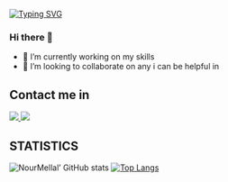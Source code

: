 [![Typing SVG](https://readme-typing-svg.demolab.com?font=Fira+Code&pause=1000&color=11F7ED&width=435&lines=Hi+im+Nour+%F0%9F%91%8B)](https://git.io/typing-svg)
### Hi there 👋

- 🔭 I’m currently working on my skills
- 👯 I’m looking to collaborate on any i can be helpful in

<!--
**NourMellal/NourMellal** is a ✨ _special_ ✨ repository because its `README.md` (this file) appears on your GitHub profile.


Here are some ideas to get you started:

- 🔭 I’m currently working on my skills
- 🌱 I’m currently learning ...
- 👯 I’m looking to collaborate on any i can be helpful in
- 🤔 I’m looking for help with ...
- 💬 Ask me about ...
- 📫 How to reach me: ...
- 😄 Pronouns: ...
- ⚡ Fun fact: ...
-->
## Contact me in
<span align="left">
  <a href="https://www.linkedin.com/in/nour-mellal-2a80b527b/">
    <img src="https://img.shields.io/badge/LinkedIn-0077B5?style=for-the-badge&logo=linkedin&logoColor=white" />
  </a>
</span>

<span align="left">
  <a href="https://twitter.com/NourMellal03">
    <img src="https://img.shields.io/twitter/follow/NourMellal03" />
  </a>
</span>


## STATISTICS

![NourMellal’ GitHub stats](https://github-readme-stats.vercel.app/api?username=NourMellal&theme=dark&show_icons=true&count_private=true)
[![Top Langs](https://github-readme-stats.vercel.app/api/top-langs/?username=NourMellal&layout=compact&theme=dark)](https://github.com/NourMellal/github-readme-stats)
</br>
